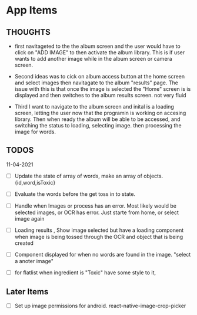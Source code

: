 # App Items

## THOUGHTS

- first navitageted to the the album screen and the user would have to click on "ADD IMAGE" to then activate the album library. This is if user wants to add another image while in the album screen or camera screen.

- Second ideas was to cick on album access button at the home screen and select images then navitagate to the album "results" page. The issue with this is that once the image is selected the "Home" screen is is displayed and then switches to the album results screen. not very fluid

- Third I want to navigate to the album screen and inital is a loading screen, letting the user now that the programin is working on accesing library. Then when ready the album will be able to be accessed, and switching the status to loading, selecting image. then processing the image for words.

## TODOS

11-04-2021

- [ ] Update the state of array of words, make an array of objects. {id,word,isToxic}

- [ ] Evaluate the words before the get toss in to state.

- [ ] Handle when Images or process has an error. Most likely would be selected images, or OCR has error. Just starte from home, or select image again

- [ ] Loading results , Show image selected but have a loading component when image is being tossed through the OCR and object that is being created

- [ ] Component displayed for when no words are found in the image. "select a anoter image"

- [ ] for flatlist when ingredient is "Toxic" have some style to it,

## Later Items

- [ ] Set up image permissions for android. react-native-image-crop-picker
